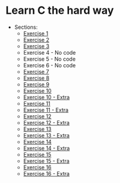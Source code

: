 # Learn C the hard way

- Sections:
  - [Exercise 1](ex1.c)
  - [Exercise 2](ex2.1.mak)
  - [Exercise 3](ex3.c)
  - Exercise 4 - No code
  - Exercise 5 - No code
  - Exercise 6 - No code
  - [Exercise 7](ex7.c)
  - [Exercise 8](ex8.c)
  - [Exercise 9](ex9.c)
  - [Exercise 10](ex10.c)
  - [Exercise 10 - Extra](ex10_extra.c)
  - [Exercise 11](ex11.c)
  - [Exercise 11 - Extra](ex11_extra.c)
  - [Exercise 12](ex12.c)
  - [Exercise 12 - Extra](ex12_extra.c)
  - [Exercise 13](ex13.c)
  - [Exercise 13 - Extra](ex13_extra.c)
  - [Exercise 14](ex14.c)
  - [Exercise 14 - Extra](ex14_extra.c)
  - [Exercise 15](ex15.c)
  - [Exercise 15 - Extra](ex15_extra.c)
  - [Exercise 16](ex16.c)
  - [Exercise 16 - Extra](ex16_extra.c)
